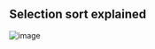 ## Selection sort explained
![image](https://user-images.githubusercontent.com/71994991/188209558-4facc35d-9005-4509-ae45-6d40186524de.png)

